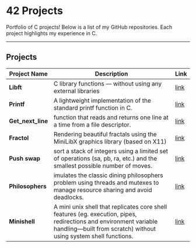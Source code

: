 # 42 Projects

Portfolio of C projects! Below is a list of my GitHub repositories. Each project highlights my experience in C.

---

## Projects

| Project Name | Description | Link |
|--------------|-------------|------|
| **Libft**  | C library functions — without using any external libraries | [link](https://github.com/zainanz/libft) |
| **Printf** | A lightweight implementation of the standard printf function in C. | [link](https://github.com/zainanz/ft_printf) |
| **Get_next_line** | function that reads and returns one line at a time from a file descriptor. | [link](https://github.com/zainanz/get_next_line) |
| **Fractol** | Rendering beautiful fractals using the MiniLibX graphics library (based on X11) | [link](https://github.com/zainanz/fract-ol) |
| **Push swap** | sort a stack of integers using a limited set of operations (sa, pb, ra, etc.) and the smallest possible number of moves. | [link](https://github.com/zainanz/push_swap) |
| **Philosophers** | imulates the classic dining philosophers problem using threads and mutexes to manage resource sharing and avoid deadlocks. | [link](https://github.com/zainanz/philosophers) |
| **Minishell** | A mini unix shell that replicates core shell features (eg. execution, pipes, redirections and environment variable handling—built from scratch) without using system shell functions. | [link](https://github.com/Chaudbrush/42_minishell) |
